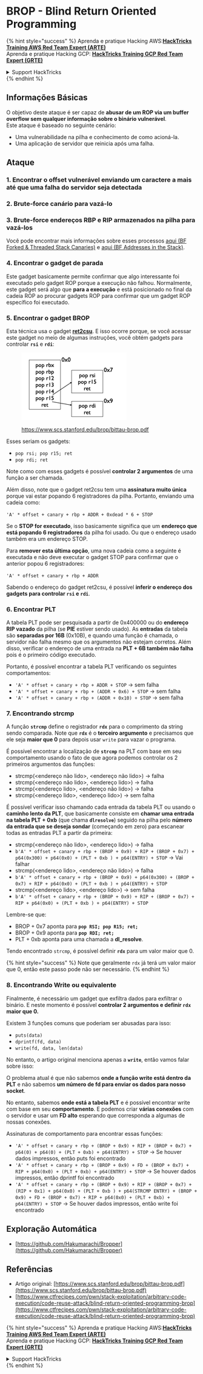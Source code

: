 # BROP - Blind Return Oriented Programming

{% hint style="success" %}
Aprenda e pratique Hacking AWS:<img src="../../.gitbook/assets/arte.png" alt="" data-size="line">[**HackTricks Training AWS Red Team Expert (ARTE)**](https://training.hacktricks.xyz/courses/arte)<img src="../../.gitbook/assets/arte.png" alt="" data-size="line">\
Aprenda e pratique Hacking GCP: <img src="../../.gitbook/assets/grte.png" alt="" data-size="line">[**HackTricks Training GCP Red Team Expert (GRTE)**<img src="../../.gitbook/assets/grte.png" alt="" data-size="line">](https://training.hacktricks.xyz/courses/grte)

<details>

<summary>Support HackTricks</summary>

* Confira os [**planos de assinatura**](https://github.com/sponsors/carlospolop)!
* **Junte-se ao** 💬 [**grupo do Discord**](https://discord.gg/hRep4RUj7f) ou ao [**grupo do telegram**](https://t.me/peass) ou **siga**-nos no **Twitter** 🐦 [**@hacktricks\_live**](https://twitter.com/hacktricks\_live)**.**
* **Compartilhe truques de hacking enviando PRs para os repositórios do** [**HackTricks**](https://github.com/carlospolop/hacktricks) e [**HackTricks Cloud**](https://github.com/carlospolop/hacktricks-cloud).

</details>
{% endhint %}

## Informações Básicas

O objetivo deste ataque é ser capaz de **abusar de um ROP via um buffer overflow sem qualquer informação sobre o binário vulnerável**.\
Este ataque é baseado no seguinte cenário:

* Uma vulnerabilidade na pilha e conhecimento de como acioná-la.
* Uma aplicação de servidor que reinicia após uma falha.

## Ataque

### **1. Encontrar o offset vulnerável** enviando um caractere a mais até que uma falha do servidor seja detectada

### **2. Brute-force canário** para vazá-lo

### **3. Brute-force endereços RBP e RIP** armazenados na pilha para vazá-los

Você pode encontrar mais informações sobre esses processos [aqui (BF Forked & Threaded Stack Canaries)](../common-binary-protections-and-bypasses/stack-canaries/bf-forked-stack-canaries.md) e [aqui (BF Addresses in the Stack)](../common-binary-protections-and-bypasses/pie/bypassing-canary-and-pie.md).

### **4. Encontrar o gadget de parada**

Este gadget basicamente permite confirmar que algo interessante foi executado pelo gadget ROP porque a execução não falhou. Normalmente, este gadget será algo que **para a execução** e está posicionado no final da cadeia ROP ao procurar gadgets ROP para confirmar que um gadget ROP específico foi executado.

### **5. Encontrar o gadget BROP**

Esta técnica usa o gadget [**ret2csu**](ret2csu.md). E isso ocorre porque, se você acessar este gadget no meio de algumas instruções, você obtém gadgets para controlar **`rsi`** e **`rdi`**:

<figure><img src="../../.gitbook/assets/image (1) (1) (1) (1) (1).png" alt="" width="278"><figcaption><p><a href="https://www.scs.stanford.edu/brop/bittau-brop.pdf">https://www.scs.stanford.edu/brop/bittau-brop.pdf</a></p></figcaption></figure>

Esses seriam os gadgets:

* `pop rsi; pop r15; ret`
* `pop rdi; ret`

Note como com esses gadgets é possível **controlar 2 argumentos** de uma função a ser chamada.

Além disso, note que o gadget ret2csu tem uma **assinatura muito única** porque vai estar popando 6 registradores da pilha. Portanto, enviando uma cadeia como:

`'A' * offset + canary + rbp + ADDR + 0xdead * 6 + STOP`

Se o **STOP for executado**, isso basicamente significa que um **endereço que está popando 6 registradores** da pilha foi usado. Ou que o endereço usado também era um endereço STOP.

Para **remover esta última opção**, uma nova cadeia como a seguinte é executada e não deve executar o gadget STOP para confirmar que o anterior popou 6 registradores:

`'A' * offset + canary + rbp + ADDR`

Sabendo o endereço do gadget ret2csu, é possível **inferir o endereço dos gadgets para controlar `rsi` e `rdi`**.

### 6. Encontrar PLT

A tabela PLT pode ser pesquisada a partir de 0x400000 ou do **endereço RIP vazado** da pilha (se **PIE** estiver sendo usado). As **entradas** da tabela são **separadas por 16B** (0x10B), e quando uma função é chamada, o servidor não falha mesmo que os argumentos não estejam corretos. Além disso, verificar o endereço de uma entrada na **PLT + 6B também não falha** pois é o primeiro código executado.

Portanto, é possível encontrar a tabela PLT verificando os seguintes comportamentos:

* `'A' * offset + canary + rbp + ADDR + STOP` -> sem falha
* `'A' * offset + canary + rbp + (ADDR + 0x6) + STOP` -> sem falha
* `'A' * offset + canary + rbp + (ADDR + 0x10) + STOP` -> sem falha

### 7. Encontrando strcmp

A função **`strcmp`** define o registrador **`rdx`** para o comprimento da string sendo comparada. Note que **`rdx`** é o **terceiro argumento** e precisamos que ele seja **maior que 0** para depois usar `write` para vazar o programa.

É possível encontrar a localização de **`strcmp`** na PLT com base em seu comportamento usando o fato de que agora podemos controlar os 2 primeiros argumentos das funções:

* strcmp(\<endereço não lido>, \<endereço não lido>) -> falha
* strcmp(\<endereço não lido>, \<endereço lido>) -> falha
* strcmp(\<endereço lido>, \<endereço não lido>) -> falha
* strcmp(\<endereço lido>, \<endereço lido>) -> sem falha

É possível verificar isso chamando cada entrada da tabela PLT ou usando o **caminho lento da PLT**, que basicamente consiste em **chamar uma entrada na tabela PLT + 0xb** (que chama **`dlresolve`**) seguido na pilha pelo **número da entrada que se deseja sondar** (começando em zero) para escanear todas as entradas PLT a partir da primeira:

* strcmp(\<endereço não lido>, \<endereço lido>) -> falha
* `b'A' * offset + canary + rbp + (BROP + 0x9) + RIP + (BROP + 0x7) + p64(0x300) + p64(0x0) + (PLT + 0xb ) + p64(ENTRY) + STOP` -> Vai falhar
* strcmp(\<endereço lido>, \<endereço não lido>) -> falha
* `b'A' * offset + canary + rbp + (BROP + 0x9) + p64(0x300) + (BROP + 0x7) + RIP + p64(0x0) + (PLT + 0xb ) + p64(ENTRY) + STOP`
* strcmp(\<endereço lido>, \<endereço lido>) -> sem falha
* `b'A' * offset + canary + rbp + (BROP + 0x9) + RIP + (BROP + 0x7) + RIP + p64(0x0) + (PLT + 0xb ) + p64(ENTRY) + STOP`

Lembre-se que:

* BROP + 0x7 aponta para **`pop RSI; pop R15; ret;`**
* BROP + 0x9 aponta para **`pop RDI; ret;`**
* PLT + 0xb aponta para uma chamada a **dl\_resolve**.

Tendo encontrado `strcmp`, é possível definir **`rdx`** para um valor maior que 0.

{% hint style="success" %}
Note que geralmente `rdx` já terá um valor maior que 0, então este passo pode não ser necessário.
{% endhint %}

### 8. Encontrando Write ou equivalente

Finalmente, é necessário um gadget que exfiltra dados para exfiltrar o binário. E neste momento é possível **controlar 2 argumentos e definir `rdx` maior que 0.**

Existem 3 funções comuns que poderiam ser abusadas para isso:

* `puts(data)`
* `dprintf(fd, data)`
* `write(fd, data, len(data)`

No entanto, o artigo original menciona apenas a **`write`**, então vamos falar sobre isso:

O problema atual é que não sabemos **onde a função write está dentro da PLT** e não sabemos **um número de fd para enviar os dados para nosso socket**.

No entanto, sabemos **onde está a tabela PLT** e é possível encontrar write com base em seu **comportamento**. E podemos criar **várias conexões** com o servidor e usar um **FD alto** esperando que corresponda a algumas de nossas conexões.

Assinaturas de comportamento para encontrar essas funções:

* `'A' * offset + canary + rbp + (BROP + 0x9) + RIP + (BROP + 0x7) + p64(0) + p64(0) + (PLT + 0xb) + p64(ENTRY) + STOP` -> Se houver dados impressos, então puts foi encontrado
* `'A' * offset + canary + rbp + (BROP + 0x9) + FD + (BROP + 0x7) + RIP + p64(0x0) + (PLT + 0xb) + p64(ENTRY) + STOP` -> Se houver dados impressos, então dprintf foi encontrado
* `'A' * offset + canary + rbp + (BROP + 0x9) + RIP + (BROP + 0x7) + (RIP + 0x1) + p64(0x0) + (PLT + 0xb ) + p64(STRCMP ENTRY) + (BROP + 0x9) + FD + (BROP + 0x7) + RIP + p64(0x0) + (PLT + 0xb) + p64(ENTRY) + STOP` -> Se houver dados impressos, então write foi encontrado

## Exploração Automática

* [https://github.com/Hakumarachi/Bropper](https://github.com/Hakumarachi/Bropper)

## Referências

* Artigo original: [https://www.scs.stanford.edu/brop/bittau-brop.pdf](https://www.scs.stanford.edu/brop/bittau-brop.pdf)
* [https://www.ctfrecipes.com/pwn/stack-exploitation/arbitrary-code-execution/code-reuse-attack/blind-return-oriented-programming-brop](https://www.ctfrecipes.com/pwn/stack-exploitation/arbitrary-code-execution/code-reuse-attack/blind-return-oriented-programming-brop)

{% hint style="success" %}
Aprenda e pratique Hacking AWS:<img src="../../.gitbook/assets/arte.png" alt="" data-size="line">[**HackTricks Training AWS Red Team Expert (ARTE)**](https://training.hacktricks.xyz/courses/arte)<img src="../../.gitbook/assets/arte.png" alt="" data-size="line">\
Aprenda e pratique Hacking GCP: <img src="../../.gitbook/assets/grte.png" alt="" data-size="line">[**HackTricks Training GCP Red Team Expert (GRTE)**<img src="../../.gitbook/assets/grte.png" alt="" data-size="line">](https://training.hacktricks.xyz/courses/grte)

<details>

<summary>Support HackTricks</summary>

* Confira os [**planos de assinatura**](https://github.com/sponsors/carlospolop)!
* **Junte-se ao** 💬 [**grupo do Discord**](https://discord.gg/hRep4RUj7f) ou ao [**grupo do telegram**](https://t.me/peass) ou **siga**-nos no **Twitter** 🐦 [**@hacktricks\_live**](https://twitter.com/hacktricks\_live)**.**
* **Compartilhe truques de hacking enviando PRs para os repositórios do** [**HackTricks**](https://github.com/carlospolop/hacktricks) e [**HackTricks Cloud**](https://github.com/carlospolop/hacktricks-cloud).

</details>
{% endhint %}

